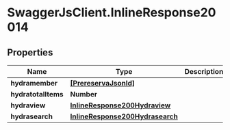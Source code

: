 # SwaggerJsClient.InlineResponse20014

## Properties

| Name                | Type                                                                | Description | Notes      |
| ------------------- | ------------------------------------------------------------------- | ----------- | ---------- |
| **hydramember**     | [**[PrereservaJsonld]**](PrereservaJsonld.md)                       |             |
| **hydratotalItems** | **Number**                                                          |             | [optional] |
| **hydraview**       | [**InlineResponse200Hydraview**](InlineResponse200Hydraview.md)     |             | [optional] |
| **hydrasearch**     | [**InlineResponse200Hydrasearch**](InlineResponse200Hydrasearch.md) |             | [optional] |
